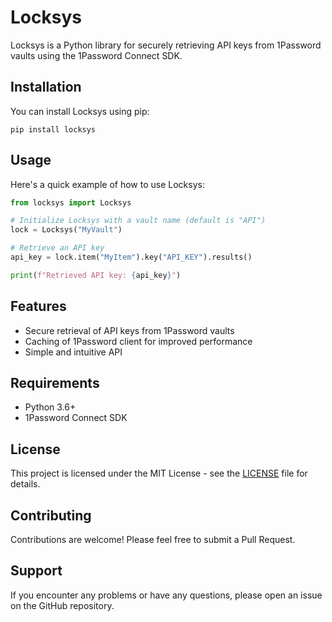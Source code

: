 # Locksys

Locksys is a Python library for securely retrieving API keys from 1Password vaults using the 1Password Connect SDK.

## Installation

You can install Locksys using pip:

```
pip install locksys
```

## Usage

Here's a quick example of how to use Locksys:

```python
from locksys import Locksys

# Initialize Locksys with a vault name (default is "API")
lock = Locksys("MyVault")

# Retrieve an API key
api_key = lock.item("MyItem").key("API_KEY").results()

print(f"Retrieved API key: {api_key}")
```

## Features

- Secure retrieval of API keys from 1Password vaults
- Caching of 1Password client for improved performance
- Simple and intuitive API

## Requirements

- Python 3.6+
- 1Password Connect SDK

## License

This project is licensed under the MIT License - see the [LICENSE](LICENSE) file for details.

## Contributing

Contributions are welcome! Please feel free to submit a Pull Request.

## Support

If you encounter any problems or have any questions, please open an issue on the GitHub repository.
